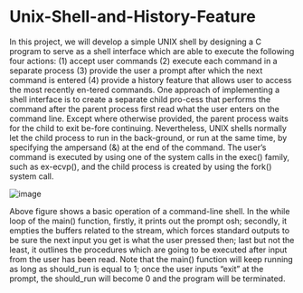 # Unix-Shell-and-History-Feature

In this project, we will develop a simple UNIX shell by designing a C program to serve as a shell interface which are able to execute the following four actions: (1) accept user commands (2) execute each command in a separate process (3) provide the user a prompt after which the next command is entered (4) provide a history feature that allows user to access the most recently en-tered commands. One approach of implementing a shell interface is to create a separate child pro-cess that performs the command after the parent process first read what the user enters on the command line. Except where otherwise provided, the parent process waits for the child to exit be-fore continuing. Nevertheless, UNIX shells normally let the child process to run in the back-ground, or run at the same time, by specifying the ampersand (&) at the end of the command. The user’s command is executed by using one of the system calls in the exec() family, such as ex-ecvp(), and the child process is created by using the fork() system call. 


![image](https://user-images.githubusercontent.com/43554096/55717274-d4728500-59ad-11e9-98f4-b2cb4c43a000.png)

Above figure shows a basic operation of a command-line shell. In the while loop of the main() function, firstly, it prints out the prompt osh; secondly, it empties the buffers related to the stream, which forces standard outputs to be sure the next input you get is what the user pressed then; last but not the least, it outlines the procedures which are going to be executed after input from the user has been read. Note that the main() function will keep running as long as should_run is equal to 1; once the user inputs “exit” at the prompt,  the should_run will become 0 and the program will be terminated.
